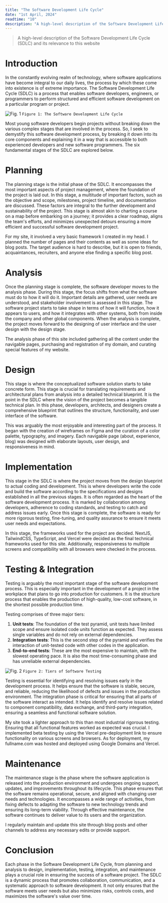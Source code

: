 ```yaml
---
title: "The Software Development Life Cycle"
date: "1st April, 2024"
readtime: "10"
description: "A high-level description of the Software Development Life Cycle (SDLC) and its relevance to this website"
---
```


> A high-level description of the Software Development Life Cycle (SDLC) and its relevance to this website

# Introduction
In the constantly evolving realm of technology, where software applications have become integral to our daily lives, the process by which these come into existence is of extreme importance. The Software Development Life Cycle (SDLC) is a process that enables software developers, engineers, or programmers to perform structured and efficient software development on a particular program or project.

![Fig. 1](/blogs/fig1.png)
`Figure 1: The Software Development Life Cycle`

Most young software developers begin projects without breaking down the various complex stages that are involved in the process. So, I seek to demystify this software development process, by breaking it down into its core components and explaining it in a way that is accessible to both experienced developers and new software programmers. The six fundamental stages of the SDLC are explored below.

# Planning
The planning stage is the initial phase of the SDLC. It encompasses the most important aspects of project management, where the foundation of the project is laid out. In this stage, a multitude of important factors, such as the objective and scope, milestones, project timeline, and documentation are discussed. These factors are integral to the further development and sustainability of the project. This stage is almost akin to charting a course on a map before embarking on a journey; it provides a clear roadmap, aligns the team's efforts, and minimizes unexpected detours ensuring a more efficient and successful software development project.

For my site, it involved a very basic framework I created in my head. I planned the number of pages and their contents as well as some ideas for blog posts. The target audience is hard to describe, but it is open to friends, acquaintances, recruiters, and anyone else finding a specific blog post.

# Analysis
Once the planning stage is complete, the software developer moves to the analysis phase. During this stage, the focus shifts from what the software must do to how it will do it. Important details are gathered, user needs are understood, and stakeholder involvement is assessed in this stage. The software project starts to take shape in terms of how it will function, how it appears to users, and how it integrates with other systems, both from inside the company and other global components. When the analysis is complete, the project moves forward to the designing of user interface and the user design with the design stage.

The analysis phase of this site included gathering all the content under the navigable pages, purchasing and registration of my domain, and curating special features of my website.

# Design
This stage is where the conceptualized software solution starts to take concrete form. This stage is crucial for translating requirements and architectural plans from analysis into a detailed technical blueprint. It is the point in the SDLC where the vision of the project becomes a tangible technical plan. In this phase, developers, architects, and designers create a comprehensive blueprint that outlines the structure, functionality, and user interface of the software.

This was arguably the most enjoyable and interesting part of the process. It began with the creation of wireframes on Figma and the curation of a color palette, typography, and imagery. Each navigable page (about, experience, blog) was designed with elaborate layouts, user design, and responsiveness in mind.

# Implementation
This stage in the SDLC is where the project moves from the design blueprint to actual coding and development. This is where developers write the code and build the software according to the specifications and designs established in all the previous stages. It is often regarded as the heart of the software development process. It is marked by collaboration among developers, adherence to coding standards, and testing to catch and address issues early. Once this stage is complete, the software is ready for more rigorous testing, fine-tuning, and quality assurance to ensure it meets user needs and expectations.

In this stage, the frameworks used for the project are decided. NextJS, TailwindCSS, TypeScript, and Vercel were decided as the final technical frameworks used for this site. Additionally, responsiveness to multiple screens and compatibility with all browsers were checked in the process.

# Testing & Integration
Testing is arguably the most important stage of the software development process. This is especially important in the development of a project in the workplace that plans to go into production for customers. It is the structure process that enables the production of high-quality, low-cost software, in the shortest possible production time.

Testing comprises of three major tiers:
1. **Unit tests**: The foundation of the test pyramid, unit tests have limited scope and ensure isolated code units function as expected. They assess single variables and do not rely on external dependencies.
2. **Integration tests**: This is the second step of the pyramid and verifies the interaction of unit-tested code with other codes in the application.
3. **End-to-end tests**: These are the most expensive to maintain, with the slowest operating pace. It is also the most time-consuming phase and has unreliable external dependencies.

![Fig. 2](/blogs/fig2.png)
`Figure 2: Tiers of Software Testing`

Testing is essential for identifying and resolving issues early in the development process. It helps ensure that the software is stable, secure, and reliable, reducing the likelihood of defects and issues in the production environment. The integration phase is critical for ensuring that all parts of the software interact as intended. It helps identify and resolve issues related to component compatibility, data exchange, and third-party integration, ensuring a seamless and functional software solution.

My site took a lighter approach to this than most industrial rigorous testing. Ensuring that all functional features worked as expected was crucial. I implemented beta testing by using the Vercel pre-deployment link to ensure functionality on various screens and browsers. As for deployment, my fullname.com was hosted and deployed using Google Domains and Vercel.

# Maintenance
The maintenance stage is the phase where the software application is released into the production environment and undergoes ongoing support, updates, and improvements throughout its lifecycle. This phase ensures that the software remains operational, secure, and aligned with changing user needs and technologies. It encompasses a wide range of activities, from fixing defects to adapting the software to new technology trends and ensuring its long-term viability. Through effective maintenance, the software continues to deliver value to its users and the organization.

I regularly maintain and update this site through blog posts and other channels to address any necessary edits or provide support.

# Conclusion
Each phase in the Software Development Life Cycle, from planning and analysis to design, implementation, testing, integration, and maintenance plays a crucial role in ensuring the success of a software project. The SDLC is a dynamic process that promotes collaboration, communication, and a systematic approach to software development. It not only ensures that the software meets user needs but also minimizes risks, controls costs, and maximizes the software's value over time.